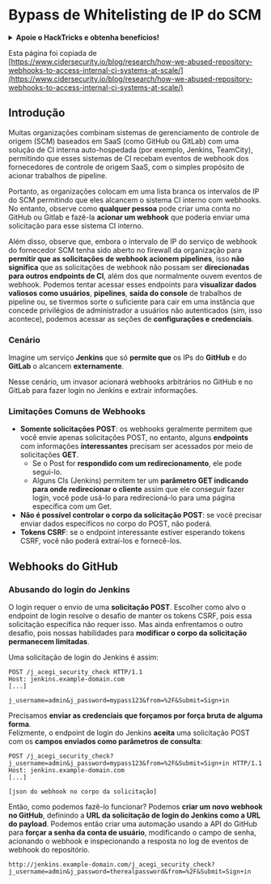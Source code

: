 # Bypass de Whitelisting de IP do SCM

<details>

<summary><strong>Apoie o HackTricks e obtenha benefícios!</strong></summary>

* Se você quiser ver sua **empresa anunciada no HackTricks** ou se quiser acessar a **última versão do PEASS ou baixar o HackTricks em PDF**, confira os [**PLANOS DE ASSINATURA**](https://github.com/sponsors/carlospolop)!
* Adquira o [**swag oficial do PEASS & HackTricks**](https://peass.creator-spring.com)
* Descubra [**The PEASS Family**](https://opensea.io/collection/the-peass-family), nossa coleção exclusiva de [**NFTs**](https://opensea.io/collection/the-peass-family)
* **Junte-se ao** 💬 [**grupo do Discord**](https://discord.gg/hRep4RUj7f) ou ao [**grupo do telegram**](https://t.me/peass) ou **siga-me** no **Twitter** 🐦 [**@carlospolopm**](https://twitter.com/carlospolopm).
* **Compartilhe suas técnicas de hacking enviando PRs para os repositórios do** [**HackTricks**](https://github.com/carlospolop/hacktricks) e [**HackTricks Cloud**](https://github.com/carlospolop/hacktricks-cloud) no Github.

</details>

Esta página foi copiada de [https://www.cidersecurity.io/blog/research/how-we-abused-repository-webhooks-to-access-internal-ci-systems-at-scale/](https://www.cidersecurity.io/blog/research/how-we-abused-repository-webhooks-to-access-internal-ci-systems-at-scale/)

## Introdução

Muitas organizações combinam sistemas de gerenciamento de controle de origem (SCM) baseados em SaaS (como GitHub ou GitLab) com uma solução de CI interna auto-hospedada (por exemplo, Jenkins, TeamCity), permitindo que esses sistemas de CI recebam eventos de webhook dos fornecedores de controle de origem SaaS, com o simples propósito de acionar trabalhos de pipeline.

Portanto, as organizações colocam em uma lista branca os intervalos de IP do SCM permitindo que eles alcancem o sistema CI interno com webhooks. No entanto, observe como **qualquer pessoa** pode criar uma conta no GitHub ou Gitlab e fazê-la **acionar um webhook** que poderia enviar uma solicitação para esse sistema CI interno.

Além disso, observe que, embora o intervalo de IP do serviço de webhook do fornecedor SCM tenha sido aberto no firewall da organização para **permitir que as solicitações de webhook acionem pipelines**, isso **não significa** que as solicitações de webhook não possam ser **direcionadas para outros endpoints de CI**, além dos que normalmente ouvem eventos de webhook. Podemos tentar acessar esses endpoints para **visualizar dados valiosos como usuários**, **pipelines**, **saída do console** de trabalhos de pipeline ou, se tivermos sorte o suficiente para cair em uma instância que concede privilégios de administrador a usuários não autenticados (sim, isso acontece), podemos acessar as seções de **configurações e credenciais**.

### Cenário

Imagine um serviço **Jenkins** que só **permite que** os IPs do **GitHub** e do **GitLab** o alcancem **externamente**.

Nesse cenário, um invasor acionará webhooks arbitrários no GitHub e no GitLab para fazer login no Jenkins e extrair informações.

### Limitações Comuns de Webhooks

* **Somente solicitações POST**: os webhooks geralmente permitem que você envie apenas solicitações POST, no entanto, alguns **endpoints** com informações **interessantes** precisam ser acessados por meio de solicitações **GET**.
  * Se o Post for **respondido com um redirecionamento**, ele pode segui-lo.
  * Alguns CIs (Jenkins) permitem ter um **parâmetro GET indicando para onde redirecionar o cliente** assim que ele conseguir fazer login, você pode usá-lo para redirecioná-lo para uma página específica com um Get.
* **Não é possível controlar o corpo da solicitação POST**: se você precisar enviar dados específicos no corpo do POST, não poderá.
* **Tokens CSRF**: se o endpoint interessante estiver esperando tokens CSRF, você não poderá extraí-los e fornecê-los.

## Webhooks do GitHub

### Abusando do login do Jenkins

O login requer o envio de uma **solicitação POST**. Escolher como alvo o endpoint de login resolve o desafio de manter os tokens CSRF, pois essa solicitação específica não requer isso. Mas ainda enfrentamos o outro desafio, pois nossas habilidades para **modificar o corpo da solicitação permanecem limitadas**.

Uma solicitação de login do Jenkins é assim:

```
POST /j_acegi_security_check HTTP/1.1
Host: jenkins.example-domain.com
[...]

j_username=admin&j_password=mypass123&from=%2F&Submit=Sign+in
```

Precisamos **enviar as credenciais que forçamos por força bruta de alguma forma**.\
Felizmente, o endpoint de login do Jenkins **aceita** uma solicitação POST com os **campos enviados como parâmetros de consulta**:

```
POST /j_acegi_security_check?j_username=admin&j_password=mypass123&from=%2F&Submit=Sign+in HTTP/1.1
Host: jenkins.example-domain.com
[...]

[json do webhook no corpo da solicitação]
```

Então, como podemos fazê-lo funcionar? Podemos **criar um novo webhook no GitHub**, definindo a **URL da solicitação de login do Jenkins como a URL do payload**. Podemos então criar uma automação usando a API do GitHub para **forçar a senha da conta de usuário**, modificando o campo de senha, acionando o webhook e inspecionando a resposta no log de eventos de webhook do repositório.

```
http://jenkins.example-domain.com/j_acegi_security_check?j_username=admin&j_password=therealpassword&from=%2F&Submit=Sign+in
```

<figure><img src="../../.gitbook